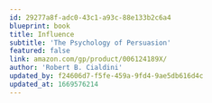 ```yaml
---
id: 29277a8f-adc0-43c1-a93c-88e133b2c6a4
blueprint: book
title: Influence
subtitle: 'The Psychology of Persuasion'
featured: false
link: amazon.com/gp/product/006124189X/
author: 'Robert B. Cialdini'
updated_by: f24606d7-f5fe-459a-9fd4-9ae5db616d4c
updated_at: 1669576214
---
```

